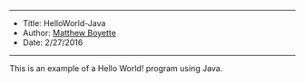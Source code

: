 *******************************************************************

* Title:  HelloWorld-Java
* Author: [Matthew Boyette](mailto:Dyndrilliac@gmail.com)
* Date:   2/27/2016

*******************************************************************

This is an example of a Hello World! program using Java.